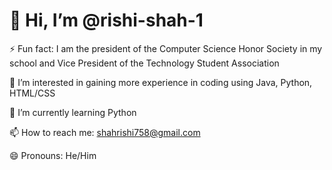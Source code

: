 <!DOCTYPE html>
<html lang="en">
<head>
    <meta charset="UTF-8">
    <meta name="viewport" content="width=device-width, initial-scale=1.0">
    <title>Rishi Shah's GitHub Profile</title>
    <link rel="stylesheet" href="styles.css">
</head>
<body>
    <div class="container">
        <h1>👋 Hi, I’m @rishi-shah-1</h1>
        <p class="fun-fact">⚡ Fun fact: I am the president of the Computer Science Honor Society in my school and Vice President of the Technology Student Association</p>
        <p class="interests">👀 I’m interested in gaining more experience in coding using Java, Python, HTML/CSS</p>
        <p class="learning">🌱 I’m currently learning Python</p>
        <p class="contact">📫 How to reach me: <a href="mailto:shahrishi758@gmail.com">shahrishi758@gmail.com</a></p>
        <p class="pronouns">😄 Pronouns: He/Him</p>
    </div>
</body>
</html>
